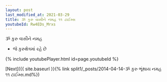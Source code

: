 ```yaml
---
layout: post
last_modified_at: 2021-03-29
title: ૐ કુરુ વાસીને નમહ ૧૧ ટાઈમ્સ
youtubeId: Rw4EDs_Mrxs
---
```

 
 
 ૐ કુરુ વાસીને નમહ  
 
 -  જે કુરુક્ષેત્રમાં રહે છે 
 
  
 
  
 
 
 
 
 
 


{% include youtubePlayer.html id=page.youtubeId %}
 
[Next]({{ site.baseurl }}{% link  split1/_posts/2014-04-14-ૐ કુરુ ભૂંથાય નમહ ૧૧ ટાઈમ્સ.md%})
 
